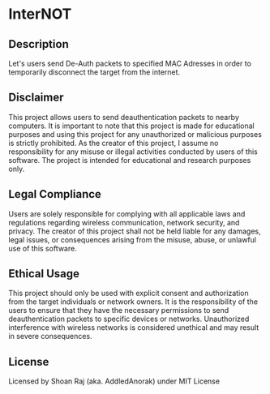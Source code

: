 # InterNOT

## Description
Let's users send De-Auth packets to specified MAC Adresses in order to temporarily disconnect the target from the internet.

## Disclaimer
This project allows users to send deauthentication packets to nearby computers. It is important to note that this project is made for educational purposes and using this project for any unauthorized or malicious purposes is strictly prohibited. As the creator of this project, I assume no responsibility for any misuse or illegal activities conducted by users of this software. The project is intended for educational and research purposes only.

## Legal Compliance
Users are solely responsible for complying with all applicable laws and regulations regarding wireless communication, network security, and privacy. The creator of this project shall not be held liable for any damages, legal issues, or consequences arising from the misuse, abuse, or unlawful use of this software.

## Ethical Usage
This project should only be used with explicit consent and authorization from the target individuals or network owners. It is the responsibility of the users to ensure that they have the necessary permissions to send deauthentication packets to specific devices or networks. Unauthorized interference with wireless networks is considered unethical and may result in severe consequences.

## License
Licensed by Shoan Raj (aka. AddledAnorak) under MIT License